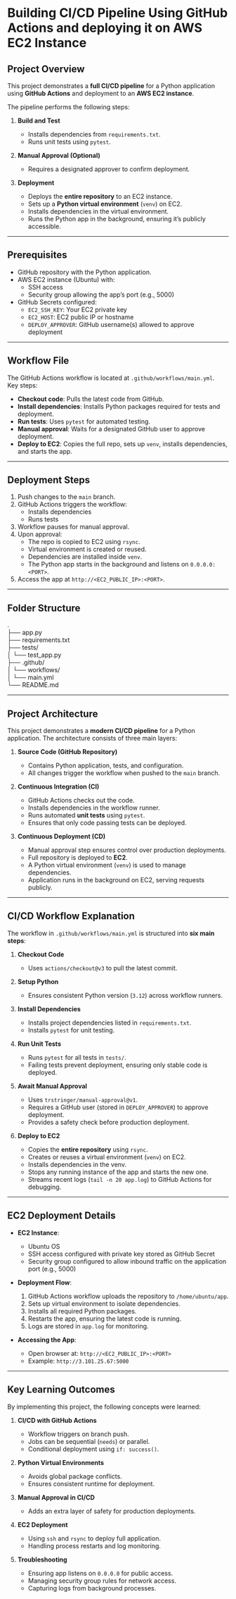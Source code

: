 # Building CI/CD Pipeline Using GitHub Actions and deploying it on AWS EC2 Instance

## Project Overview

This project demonstrates a **full CI/CD pipeline** for a Python application using **GitHub Actions** and deployment to an **AWS EC2 instance**.  

The pipeline performs the following steps:

1. **Build and Test**
   - Installs dependencies from `requirements.txt`.
   - Runs unit tests using `pytest`.

2. **Manual Approval (Optional)**
   - Requires a designated approver to confirm deployment.

3. **Deployment**
   - Deploys the **entire repository** to an EC2 instance.
   - Sets up a **Python virtual environment** (`venv`) on EC2.
   - Installs dependencies in the virtual environment.
   - Runs the Python app in the background, ensuring it’s publicly accessible.

---

## Prerequisites

- GitHub repository with the Python application.
- AWS EC2 instance (Ubuntu) with:
  - SSH access
  - Security group allowing the app’s port (e.g., 5000)
- GitHub Secrets configured:
  - `EC2_SSH_KEY`: Your EC2 private key
  - `EC2_HOST`: EC2 public IP or hostname
  - `DEPLOY_APPROVER`: GitHub username(s) allowed to approve deployment

---

## Workflow File

The GitHub Actions workflow is located at `.github/workflows/main.yml`.  
Key steps:

- **Checkout code**: Pulls the latest code from GitHub.
- **Install dependencies**: Installs Python packages required for tests and deployment.
- **Run tests**: Uses `pytest` for automated testing.
- **Manual approval**: Waits for a designated GitHub user to approve deployment.
- **Deploy to EC2**: Copies the full repo, sets up `venv`, installs dependencies, and starts the app.

---

## Deployment Steps

1. Push changes to the `main` branch.
2. GitHub Actions triggers the workflow:
   - Installs dependencies
   - Runs tests
3. Workflow pauses for manual approval.
4. Upon approval:
   - The repo is copied to EC2 using `rsync`.
   - Virtual environment is created or reused.
   - Dependencies are installed inside `venv`.
   - The Python app starts in the background and listens on `0.0.0.0:<PORT>`.
5. Access the app at `http://<EC2_PUBLIC_IP>:<PORT>`.

---

## Folder Structure
.<br>
├── app.py<br>
├── requirements.txt<br>
├── tests/<br>
│ └── test_app.py<br>
├── .github/<br>
│ └── workflows/<br>
│ └── main.yml<br>
└── README.md<br>

---

## Project Architecture

This project demonstrates a **modern CI/CD pipeline** for a Python application. The architecture consists of three main layers:

1. **Source Code (GitHub Repository)**
   - Contains Python application, tests, and configuration.
   - All changes trigger the workflow when pushed to the `main` branch.

2. **Continuous Integration (CI)**
   - GitHub Actions checks out the code.
   - Installs dependencies in the workflow runner.
   - Runs automated **unit tests** using `pytest`.
   - Ensures that only code passing tests can be deployed.

3. **Continuous Deployment (CD)**
   - Manual approval step ensures control over production deployments.
   - Full repository is deployed to **EC2**.
   - A Python virtual environment (`venv`) is used to manage dependencies.
   - Application runs in the background on EC2, serving requests publicly.

---

## CI/CD Workflow Explanation

The workflow in `.github/workflows/main.yml` is structured into **six main steps**:

1. **Checkout Code**
   - Uses `actions/checkout@v3` to pull the latest commit.

2. **Setup Python**
   - Ensures consistent Python version (`3.12`) across workflow runners.

3. **Install Dependencies**
   - Installs project dependencies listed in `requirements.txt`.
   - Installs `pytest` for unit testing.

4. **Run Unit Tests**
   - Runs `pytest` for all tests in `tests/`.
   - Failing tests prevent deployment, ensuring only stable code is deployed.

5. **Await Manual Approval**
   - Uses `trstringer/manual-approval@v1`.
   - Requires a GitHub user (stored in `DEPLOY_APPROVER`) to approve deployment.
   - Provides a safety check before production deployment.

6. **Deploy to EC2**
   - Copies the **entire repository** using `rsync`.
   - Creates or reuses a virtual environment (`venv`) on EC2.
   - Installs dependencies in the venv.
   - Stops any running instance of the app and starts the new one.
   - Streams recent logs (`tail -n 20 app.log`) to GitHub Actions for debugging.

---

## EC2 Deployment Details

- **EC2 Instance**:
  - Ubuntu OS
  - SSH access configured with private key stored as GitHub Secret
  - Security group configured to allow inbound traffic on the application port (e.g., 5000)

- **Deployment Flow**:
  1. GitHub Actions workflow uploads the repository to `/home/ubuntu/app`.
  2. Sets up virtual environment to isolate dependencies.
  3. Installs all required Python packages.
  4. Restarts the app, ensuring the latest code is running.
  5. Logs are stored in `app.log` for monitoring.

- **Accessing the App**:
  - Open browser at: `http://<EC2_PUBLIC_IP>:<PORT>`
  - Example: `http://3.101.25.67:5000`

---

## Key Learning Outcomes

By implementing this project, the following concepts were learned:

1. **CI/CD with GitHub Actions**
   - Workflow triggers on branch push.
   - Jobs can be sequential (`needs`) or parallel.
   - Conditional deployment using `if: success()`.

2. **Python Virtual Environments**
   - Avoids global package conflicts.
   - Ensures consistent runtime for deployment.

3. **Manual Approval in CI/CD**
   - Adds an extra layer of safety for production deployments.

4. **EC2 Deployment**
   - Using `ssh` and `rsync` to deploy full application.
   - Handling process restarts and log monitoring.

5. **Troubleshooting**
   - Ensuring app listens on `0.0.0.0` for public access.
   - Managing security group rules for network access.
   - Capturing logs from background processes.